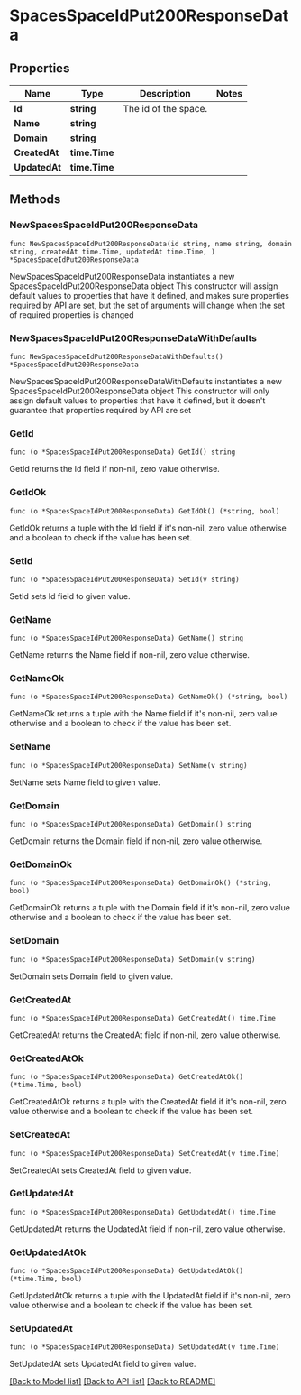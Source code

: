 # SpacesSpaceIdPut200ResponseData

## Properties

Name | Type | Description | Notes
------------ | ------------- | ------------- | -------------
**Id** | **string** | The id of the space. | 
**Name** | **string** |  | 
**Domain** | **string** |  | 
**CreatedAt** | **time.Time** |  | 
**UpdatedAt** | **time.Time** |  | 

## Methods

### NewSpacesSpaceIdPut200ResponseData

`func NewSpacesSpaceIdPut200ResponseData(id string, name string, domain string, createdAt time.Time, updatedAt time.Time, ) *SpacesSpaceIdPut200ResponseData`

NewSpacesSpaceIdPut200ResponseData instantiates a new SpacesSpaceIdPut200ResponseData object
This constructor will assign default values to properties that have it defined,
and makes sure properties required by API are set, but the set of arguments
will change when the set of required properties is changed

### NewSpacesSpaceIdPut200ResponseDataWithDefaults

`func NewSpacesSpaceIdPut200ResponseDataWithDefaults() *SpacesSpaceIdPut200ResponseData`

NewSpacesSpaceIdPut200ResponseDataWithDefaults instantiates a new SpacesSpaceIdPut200ResponseData object
This constructor will only assign default values to properties that have it defined,
but it doesn't guarantee that properties required by API are set

### GetId

`func (o *SpacesSpaceIdPut200ResponseData) GetId() string`

GetId returns the Id field if non-nil, zero value otherwise.

### GetIdOk

`func (o *SpacesSpaceIdPut200ResponseData) GetIdOk() (*string, bool)`

GetIdOk returns a tuple with the Id field if it's non-nil, zero value otherwise
and a boolean to check if the value has been set.

### SetId

`func (o *SpacesSpaceIdPut200ResponseData) SetId(v string)`

SetId sets Id field to given value.


### GetName

`func (o *SpacesSpaceIdPut200ResponseData) GetName() string`

GetName returns the Name field if non-nil, zero value otherwise.

### GetNameOk

`func (o *SpacesSpaceIdPut200ResponseData) GetNameOk() (*string, bool)`

GetNameOk returns a tuple with the Name field if it's non-nil, zero value otherwise
and a boolean to check if the value has been set.

### SetName

`func (o *SpacesSpaceIdPut200ResponseData) SetName(v string)`

SetName sets Name field to given value.


### GetDomain

`func (o *SpacesSpaceIdPut200ResponseData) GetDomain() string`

GetDomain returns the Domain field if non-nil, zero value otherwise.

### GetDomainOk

`func (o *SpacesSpaceIdPut200ResponseData) GetDomainOk() (*string, bool)`

GetDomainOk returns a tuple with the Domain field if it's non-nil, zero value otherwise
and a boolean to check if the value has been set.

### SetDomain

`func (o *SpacesSpaceIdPut200ResponseData) SetDomain(v string)`

SetDomain sets Domain field to given value.


### GetCreatedAt

`func (o *SpacesSpaceIdPut200ResponseData) GetCreatedAt() time.Time`

GetCreatedAt returns the CreatedAt field if non-nil, zero value otherwise.

### GetCreatedAtOk

`func (o *SpacesSpaceIdPut200ResponseData) GetCreatedAtOk() (*time.Time, bool)`

GetCreatedAtOk returns a tuple with the CreatedAt field if it's non-nil, zero value otherwise
and a boolean to check if the value has been set.

### SetCreatedAt

`func (o *SpacesSpaceIdPut200ResponseData) SetCreatedAt(v time.Time)`

SetCreatedAt sets CreatedAt field to given value.


### GetUpdatedAt

`func (o *SpacesSpaceIdPut200ResponseData) GetUpdatedAt() time.Time`

GetUpdatedAt returns the UpdatedAt field if non-nil, zero value otherwise.

### GetUpdatedAtOk

`func (o *SpacesSpaceIdPut200ResponseData) GetUpdatedAtOk() (*time.Time, bool)`

GetUpdatedAtOk returns a tuple with the UpdatedAt field if it's non-nil, zero value otherwise
and a boolean to check if the value has been set.

### SetUpdatedAt

`func (o *SpacesSpaceIdPut200ResponseData) SetUpdatedAt(v time.Time)`

SetUpdatedAt sets UpdatedAt field to given value.



[[Back to Model list]](../README.md#documentation-for-models) [[Back to API list]](../README.md#documentation-for-api-endpoints) [[Back to README]](../README.md)


